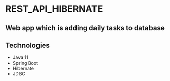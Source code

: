 # REST_API_HIBERNATE

## Web app which is adding daily tasks to database

## Technologies

* Java 11
* Spring Boot
* Hibernate
* JDBC

